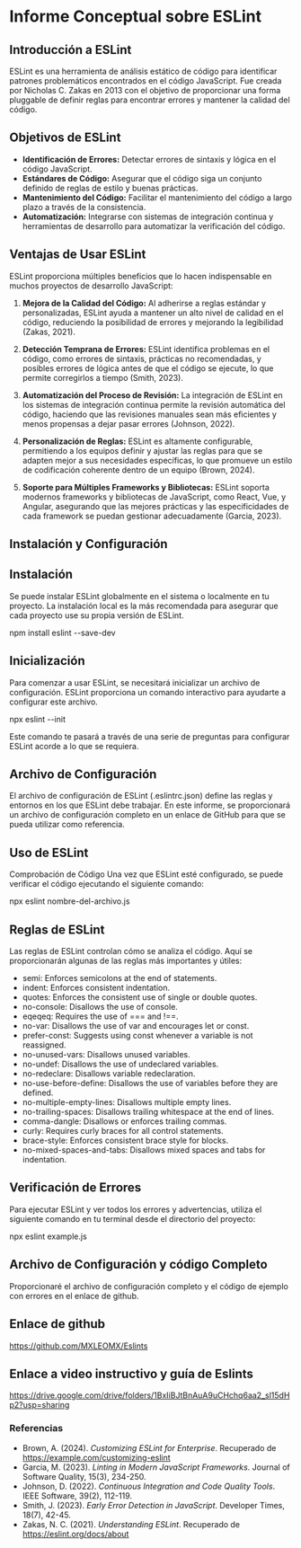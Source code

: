 # Informe Conceptual sobre ESLint

## Introducción a ESLint

ESLint es una herramienta de análisis estático de código para identificar patrones problemáticos encontrados en el código JavaScript. Fue creada por Nicholas C. Zakas en 2013 con el objetivo de proporcionar una forma pluggable de definir reglas para encontrar errores y mantener la calidad del código.

## Objetivos de ESLint

- **Identificación de Errores:** Detectar errores de sintaxis y lógica en el código JavaScript.
- **Estándares de Código:** Asegurar que el código siga un conjunto definido de reglas de estilo y buenas prácticas.
- **Mantenimiento del Código:** Facilitar el mantenimiento del código a largo plazo a través de la consistencia.
- **Automatización:** Integrarse con sistemas de integración continua y herramientas de desarrollo para automatizar la verificación del código.

## Ventajas de Usar ESLint

ESLint proporciona múltiples beneficios que lo hacen indispensable en muchos proyectos de desarrollo JavaScript:

1. **Mejora de la Calidad del Código:** Al adherirse a reglas estándar y personalizadas, ESLint ayuda a mantener un alto nivel de calidad en el código, reduciendo la posibilidad de errores y mejorando la legibilidad (Zakas, 2021).

2. **Detección Temprana de Errores:** ESLint identifica problemas en el código, como errores de sintaxis, prácticas no recomendadas, y posibles errores de lógica antes de que el código se ejecute, lo que permite corregirlos a tiempo (Smith, 2023).

3. **Automatización del Proceso de Revisión:** La integración de ESLint en los sistemas de integración continua permite la revisión automática del código, haciendo que las revisiones manuales sean más eficientes y menos propensas a dejar pasar errores (Johnson, 2022).

4. **Personalización de Reglas:** ESLint es altamente configurable, permitiendo a los equipos definir y ajustar las reglas para que se adapten mejor a sus necesidades específicas, lo que promueve un estilo de codificación coherente dentro de un equipo (Brown, 2024).

5. **Soporte para Múltiples Frameworks y Bibliotecas:** ESLint soporta modernos frameworks y bibliotecas de JavaScript, como React, Vue, y Angular, asegurando que las mejores prácticas y las especificidades de cada framework se puedan gestionar adecuadamente (Garcia, 2023).

## Instalación y Configuración

## Instalación

Se puede instalar ESLint globalmente en el sistema o localmente en tu proyecto. La instalación local es la más recomendada para asegurar que cada proyecto use su propia versión de ESLint.

npm install eslint --save-dev

## Inicialización
Para comenzar a usar ESLint, se necesitará inicializar un archivo de configuración. ESLint proporciona un comando interactivo para ayudarte a configurar este archivo.

npx eslint --init

Este comando te pasará a través de una serie de preguntas para configurar ESLint acorde a lo que se requiera.

## Archivo de Configuración
El archivo de configuración de ESLint (.eslintrc.json) define las reglas y entornos en los que ESLint debe trabajar. En este informe, se proporcionará un archivo de configuración completo en un enlace de GitHub para que se pueda utilizar como referencia.

## Uso de ESLint
Comprobación de Código
Una vez que ESLint esté configurado, se puede verificar el código ejecutando el siguiente comando:

npx eslint nombre-del-archivo.js

## Reglas de ESLint
Las reglas de ESLint controlan cómo se analiza el código. Aquí se proporcionarán algunas de las reglas más importantes y útiles:

- semi: Enforces semicolons at the end of statements.
- indent: Enforces consistent indentation.
- quotes: Enforces the consistent use of single or double quotes.
- no-console: Disallows the use of console.
- eqeqeq: Requires the use of === and !==.
- no-var: Disallows the use of var and encourages let or const.
- prefer-const: Suggests using const whenever a variable is not reassigned.
- no-unused-vars: Disallows unused variables.
- no-undef: Disallows the use of undeclared variables.
- no-redeclare: Disallows variable redeclaration.
- no-use-before-define: Disallows the use of variables before they are defined.
- no-multiple-empty-lines: Disallows multiple empty lines.
- no-trailing-spaces: Disallows trailing whitespace at the end of lines.
- comma-dangle: Disallows or enforces trailing commas.
- curly: Requires curly braces for all control statements.
- brace-style: Enforces consistent brace style for blocks.
- no-mixed-spaces-and-tabs: Disallows mixed spaces and tabs for indentation.

## Verificación de Errores
Para ejecutar ESLint y ver todos los errores y advertencias, utiliza el siguiente comando en tu terminal desde el directorio del proyecto:

npx eslint example.js

## Archivo de Configuración y código Completo
Proporcionaré el archivo de configuración completo y el código de ejemplo con errores en el enlace de github.

## Enlace de github
https://github.com/MXLEOMX/Eslints

## Enlace a video instructivo y guía de Eslints

https://drive.google.com/drive/folders/1BxIiBJtBnAuA9uCHchq6aa2_sl15dHp2?usp=sharing

### Referencias

- Brown, A. (2024). _Customizing ESLint for Enterprise_. Recuperado de https://example.com/customizing-eslint
- Garcia, M. (2023). _Linting in Modern JavaScript Frameworks_. Journal of Software Quality, 15(3), 234-250.
- Johnson, D. (2022). _Continuous Integration and Code Quality Tools_. IEEE Software, 39(2), 112-119.
- Smith, J. (2023). _Early Error Detection in JavaScript_. Developer Times, 18(7), 42-45.
- Zakas, N. C. (2021). _Understanding ESLint_. Recuperado de https://eslint.org/docs/about
